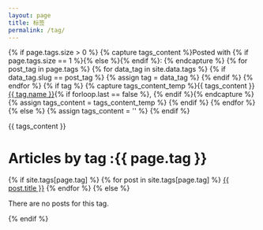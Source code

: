 ```yaml
---
layout: page
title: 标签
permalink: /tag/
---
```


{% if page.tags.size > 0 %}
    {% capture tags_content %}Posted with {% if page.tags.size == 1 %}<i class="fa fa-tag"></i>{% else %}<i class="fa fa-tags"></i>{% endif %}: {% endcapture %}
    {% for post_tag in page.tags %}
        {% for data_tag in site.data.tags %}
            {% if data_tag.slug == post_tag %}
                {% assign tag = data_tag %}
            {% endif %}
        {% endfor %}
        {% if tag %}
            {% capture tags_content_temp %}{{ tags_content }}<a href="/blog/tag/{{ tag.slug }}/">{{ tag.name }}</a>{% if forloop.last == false %}, {% endif %}{% endcapture %}
            {% assign tags_content = tags_content_temp %}
        {% endif %}
    {% endfor %}
{% else %}
    {% assign tags_content = '' %}
{% endif %}

<p id="post-meta">{{ tags_content }}</p>

<h1>Articles by tag :{{ page.tag }}</h1>
<div>
    {% if site.tags[page.tag] %}
        {% for post in site.tags[page.tag] %}
            <a href="{{ post.url }}/">{{ post.title }}</a>
        {% endfor %}
    {% else %}
        <p>There are no posts for this tag.</p>
    {% endif %}
</div>
